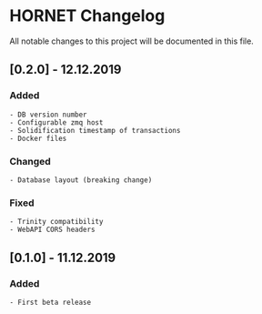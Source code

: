 # HORNET Changelog
All notable changes to this project will be documented in this file.

## [0.2.0] - 12.12.2019

### Added
    - DB version number
    - Configurable zmq host
    - Solidification timestamp of transactions
    - Docker files

### Changed
    - Database layout (breaking change)

### Fixed
    - Trinity compatibility
    - WebAPI CORS headers


## [0.1.0] - 11.12.2019

### Added
    - First beta release
